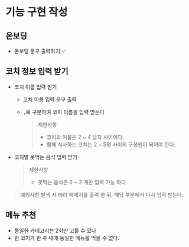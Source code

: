 # 기능 구현 작성

## 온보딩

- 온보딩 문구 출력하기 ✅

## 코치 정보 입력 받기

- 코치 이름 입력 받기

  - 코치 이름 입력 문구 출력

  - `,`로 구분하여 코치 이름을 입력 받는다

    > 제한사항
    >
    > - 코치의 이름은 2 ~ 4 글자 사이이다.
    > - 함께 식사하는 코치는 2 ~ 5명 사이의 구성원이 되어야 한다.

- 코치별 못먹는 음식 입력 받기

  > 제한사항
  >
  > - 못먹는 음식은 0 ~ 2 개만 입력 가능 하다

> 예외사항 발생 시 에러 메세지를 출력 한 뒤, 해당 부분에서 다시 입력 받는다.

## 메뉴 추천

- 동일한 카테고리는 2회만 고를 수 있다
- 한 코치가 한 주 내에 동일한 메뉴를 먹을 수 없다.